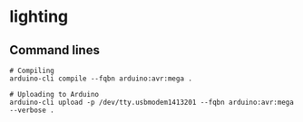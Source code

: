 # lighting

## Command lines

```shell
# Compiling
arduino-cli compile --fqbn arduino:avr:mega .
```

```shell
# Uploading to Arduino
arduino-cli upload -p /dev/tty.usbmodem1413201 --fqbn arduino:avr:mega --verbose .
```
